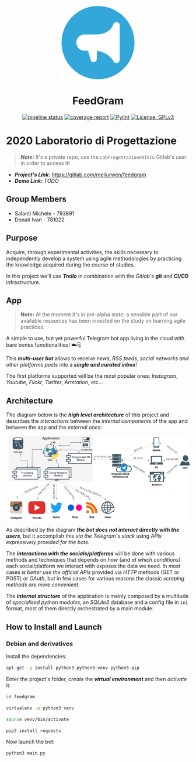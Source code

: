 <div align="center">
<img src="img/feedgram_logo.png" alt="MelDon Logo" width="200" >

# FeedGram

[![pipeline status](https://gitlab.com/meliurwen/feedgram/badges/master/pipeline.svg)](https://gitlab.com/meliurwen/feedgram/commits/master) [![coverage report](https://gitlab.com/meliurwen/feedgram/badges/master/coverage.svg)](https://gitlab.com/meliurwen/feedgram/commits/master) [![Pylint](https://gitlab.com/meliurwen/feedgram/-/jobs/artifacts/master/raw/pylint/pylint.svg?job=pylint)](https://gitlab.com/meliurwen/feedgram/-/jobs/artifacts/master/raw/pylint/pylint.log?job=pylint) [![License: GPLv3](https://img.shields.io/badge/License-GPLv3-blue.svg)](https://gitlab.com/meliurwen/feedgram/blob/master/LICENSE)

</div>

# 2020 Laboratorio di Progettazione

> **_Note:_** It's a private repo, use the `LabProgettazioneDISCo` Gitlab's user in order to access it!

+ **_Project's Link:_** https://gitlab.com/meliurwen/feedgram
+ **_Demo Link:_** _TODO_

## Group Members

+ Salanti Michele - 793891
+ Donati Ivan - 781022

## Purpose

Acquire, through experimental activities, the skills necessary to independently develop a system using agile methodologies by practicing the knowledge acquired during the course of studies.

In this project we'll use **_Trello_** in combination with the _Gitlab's_ **_git_** and **_CI/CD_** infrastructure.

## App

> **Note:** At the moment it's in pre-alpha state; a sensible part of our available resources has been invested on the study on learning agile practices.

A simple to use, but yet powerful Telegram bot app living in the cloud with bare bones functionalities!  ☁️🗒

This **_multi-user bot_** allows to receive _news_, _RSS feeds_, _social networks and other platforms posts_ into a **_single and curated inbox_**!

The first platforms supported will be the most popular ones: _Instagram_, _Youtube_, _Flickr_, _Twitter_, _Artstation_, etc...

## Architecture

The diagram below is the **_high level architecture_** of this project and describes the _interactions_ between the _internal components_ of the app and between the app and the _external ones_:

![High Level Architecture](img/architecture_high_level.png)

As described by the diagram **_the bot does not interact directly with the users_**, but it accomplish this _via the Telegram's stack_ using _APIs expressively provided for the bots_.

The **_interactions with the socials/platforms_** will be done with various methods and techniques that depends on _how_ (and _at which conditions_) each social/platform we interact with exposes the data we need. In most cases _is better use the official APIs_ provided via _HTTP_ methods (GET or POST) or _OAuth_, but in few cases for various reasons the classic _scraping methods are more convenient_.

The **_internal structure_** of the application is mainly composed by a multitude of _specialised python modules_, an _SQLite3_ database and a config file in `ini` format, most of them directly orchestrated by a main module.


## How to Install and Launch

### Debian and derivatives

Install the dependencies:

```sh
apt-get -y install python3 python3-venv python3-pip
```

Enter the project's folder, _create_ the **_virtual environment_** and then _activate_ it:

```sh
cd feedgram
```

```sh
virtualenv -p python3 venv
```

```sh
source venv/bin/activate
```

```sh
pip3 install requests
```

Now launch the bot:

```sh
python3 main.py
```


